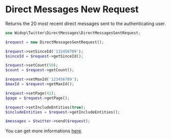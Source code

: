 # Direct Messages New Request

Returns the 20 most recent direct messages sent to the authenticating user.

``` php
use Widop\Twitter\DirectMessages\DirectMessagesSentRequest;

$request = new DirectMessagesSentRequest();

$request->setSinceId('132456789');
$sinceId = $request->getSinceId();

$request->setCount(50);
$count = $request->getCount();

$request->setMaxId('123456789');
$maxId = $request->getMaxId();

$request->setPage(42);
$page = $request->getPage();

$request->setIncludeEntities(true);
$includeEntities = $request->getIncludeEntities();

$messages = $twitter->send($request);
```

You can get more informations [here](https://dev.twitter.com/docs/api/1.1/get/direct_messages/sent).
